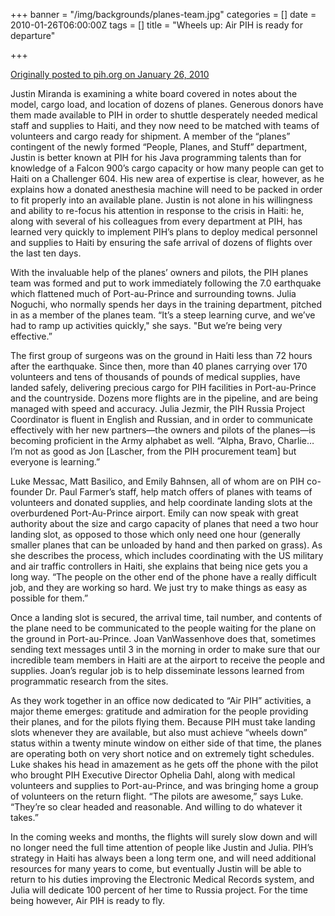+++
banner = "/img/backgrounds/planes-team.jpg"
categories = []
date = 2010-01-26T06:00:00Z
tags = []
title = "Wheels up: Air PIH is ready for departure"

+++

[Originally posted to pih.org on January 26, 2010](https://www.pih.org/article/wheels-up-air-pih-is-ready-for-departure)

Justin Miranda is examining a white board covered in notes about the model, 
cargo load, and location of dozens of planes. Generous donors have them made 
available to PIH in order to shuttle desperately needed medical staff and 
supplies to Haiti, and they now need to be matched with teams of volunteers 
and cargo ready for shipment. A member of the “planes” contingent of the 
newly formed “People, Planes, and Stuff” department, Justin is better known 
at PIH for his Java programming talents than for knowledge of a Falcon 900’s 
cargo capacity or how many people can get to Haiti on a Challenger 604. His 
new area of expertise is clear, however, as he explains how a donated 
anesthesia machine will need to be packed in order to fit properly into an 
available plane. Justin is not alone in his willingness and ability to 
re-focus his attention in response to the crisis in Haiti: he, along with 
several of his colleagues from every department at PIH, has learned very 
quickly to implement PIH’s plans to deploy medical personnel and supplies to 
Haiti by ensuring the safe arrival of dozens of flights over the last ten days.

<!--more-->

With the invaluable help of the planes’ owners and pilots, the PIH planes team was formed and put to work immediately following the 7.0 earthquake which flattened much of Port-au-Prince and surrounding towns. Julia Noguchi, who normally spends her days in the training department, pitched in as a member of the planes team. “It’s a steep learning curve, and we’ve had to ramp up activities quickly," she says. "But we’re being very effective.”

The first group of surgeons was on the ground in Haiti less than 72 hours after the earthquake. Since then, more than 40 planes carrying over 170 volunteers and tens of thousands of pounds of medical supplies, have landed safely, delivering precious cargo for PIH facilities in Port-au-Prince and the countryside. Dozens more flights are in the pipeline, and are being managed with speed and accuracy. Julia Jezmir, the PIH Russia Project Coordinator is fluent in English and Russian, and in order to communicate effectively with her new partners—the owners and pilots of the planes—is becoming proficient in the Army alphabet as well.  “Alpha, Bravo, Charlie…I’m not as good as Jon [Lascher, from the PIH procurement team] but everyone is learning.”

Luke Messac, Matt Basilico, and Emily Bahnsen, all of whom are on PIH co-founder Dr. Paul Farmer’s staff, help match offers of planes with teams of volunteers and donated supplies, and help coordinate landing slots at the overburdened Port-Au-Prince airport.  Emily can now speak with great authority about the size and cargo capacity of planes that need a two hour landing slot, as opposed to those which only need one hour (generally smaller planes that can be unloaded by hand and then parked on grass). As she describes the process, which includes coordinating with the US military and air traffic controllers in Haiti, she explains that being nice gets you a long way. “The people on the other end of the phone have a really difficult job, and they are working so hard. We just try to make things as easy as possible for them.”

Once a landing slot is secured, the arrival time, tail number, and contents of the plane need to be communicated to the people waiting for the plane on the ground in Port-au-Prince.  Joan VanWassenhove does that, sometimes sending text messages until 3 in the morning in order to make sure that our incredible team members in Haiti are at the airport to receive the people and supplies. Joan’s regular job is to help disseminate lessons learned from programmatic research from the sites.

As they work together in an office now dedicated to “Air PIH” activities, a major theme emerges: gratitude and admiration for the people providing their planes, and for the pilots flying them. Because PIH must take landing slots whenever they are available, but also must achieve “wheels down” status within a twenty minute window on either side of that time, the planes are operating both on very short notice and on extremely tight schedules. Luke shakes his head in amazement as he gets off the phone with the pilot who brought PIH Executive Director Ophelia Dahl, along with medical volunteers and supplies to Port-au-Prince, and was bringing home a group of volunteers on the return flight.  “The pilots are awesome,” says Luke. “They’re so clear headed and reasonable. And willing to do whatever it takes.”

In the coming weeks and months, the flights will surely slow down and will no longer need the full time attention of people like Justin and Julia. PIH’s strategy in Haiti has always been a long term one, and will need additional resources for many years to come, but eventually Justin will be able to return to his duties improving the Electronic Medical Records system, and Julia will dedicate 100 percent of her time to Russia project. For the time being however, Air PIH is ready to fly. 
